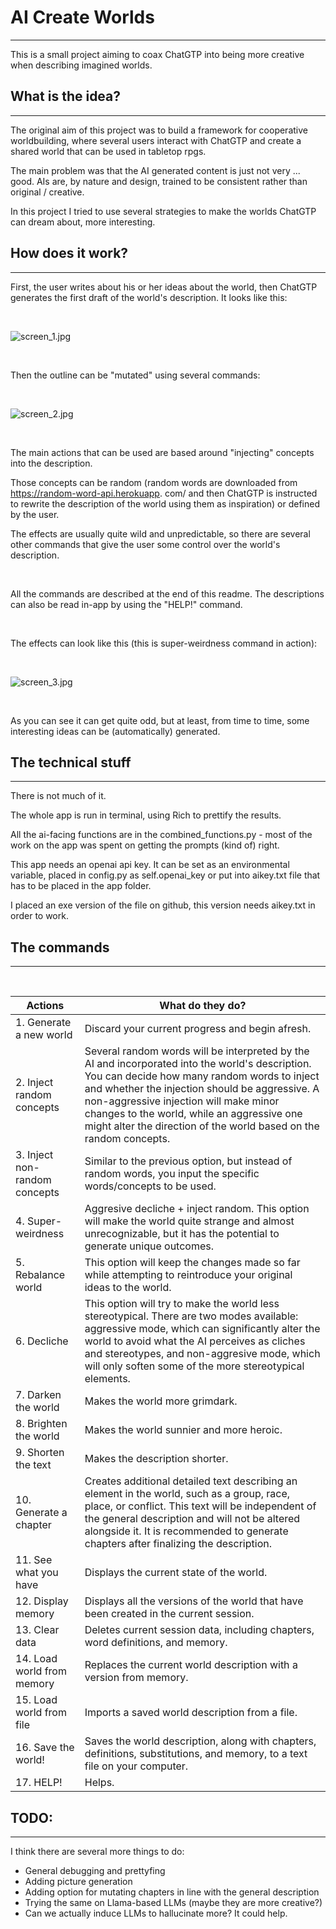 # AI Create Worlds

---
This is a small project aiming to coax ChatGTP into being more creative when describing imagined 
worlds.


## What is the idea?

---
The original aim of this project was to build a framework for cooperative worldbuilding, where 
several users interact with ChatGTP and create a shared world that can be used in tabletop rpgs.  

The main problem was that the AI generated content is just not very ... good. AIs are, by nature 
and design, trained to be consistent rather than original / creative.

In this project I tried to use several strategies to make the worlds ChatGTP can dream about, 
more interesting.
 


## How does it work?

---
First, the user writes about his or her ideas about the world, then ChatGTP generates the first 
draft of the world's description. It looks like this:

&nbsp;

![screen_1.jpg](img%2Fscreen_1.jpg)

&nbsp;

Then the outline can be "mutated" using several commands:

&nbsp;

![screen_2.jpg](img%2Fscreen_2.jpg)

&nbsp;
&nbsp;

The main actions that can be used are based around "injecting" concepts into the description.

Those concepts can be random (random words are downloaded from https://random-word-api.herokuapp.
com/
and then ChatGTP is instructed to rewrite the description of the world using them as inspiration) 
or defined by the user. 


The effects are usually quite wild and unpredictable, so there are several other commands that 
give the user some control over the world's description.

&nbsp;

All the commands are described at the end of this readme. The descriptions can also be read 
in-app by using the "HELP!" command. 

&nbsp;

The effects can look like this (this is super-weirdness command in action):

&nbsp;

![screen_3.jpg](img%2Fscreen_3.jpg)

&nbsp;

As you can see it can get quite odd, but at least, from time to time, some 
interesting ideas can be (automatically) generated.  


## The technical stuff

---
There is not much of it.

The whole app is run in terminal, using Rich to prettify the results. 

All the ai-facing functions are in the combined_functions.py - most of the work on the app was 
spent on getting the prompts (kind of) right. 

This app needs an openai api key. It can be set as an environmental variable, placed in config.py 
as self.openai_key or put into aikey.txt file that has to be placed in the app folder.

I placed an exe version of the file on github, this version needs aikey.txt in order to work. 


## The commands

---
&nbsp;

|Actions|What do they do?|
|---|---|
|1. Generate a new world|Discard your current progress and begin afresh.|
|2. Inject random concepts|Several random words will be interpreted by the AI and incorporated into the world's description. You can decide how many random words to inject and whether the injection should be aggressive. A non-aggressive injection will make minor changes to the world, while an aggressive one might alter the direction of the world based on the random concepts.|
|3. Inject non-random concepts| Similar to the previous option, but instead of random words, you input the specific words/concepts to be used.
|4. Super-weirdness| Aggresive decliche + inject random. This option will make the world quite strange and almost unrecognizable, but it has the potential to generate unique outcomes.
|5. Rebalance world| This option will keep the changes made so far while attempting to reintroduce your original ideas to the world.
|6. Decliche| This option will try to make the world less stereotypical. There are two modes available: aggressive mode, which can significantly alter the world to avoid what the AI perceives as cliches and stereotypes, and non-aggresive mode, which will only soften some of the more stereotypical elements.
|7. Darken the world| Makes the world more grimdark.
|8. Brighten the world| Makes the world sunnier and more heroic.
|9. Shorten the text| Makes the description shorter.
|10. Generate a chapter| Creates additional detailed text describing an element in the world, such as a group, race, place, or conflict. This text will be independent of the general description and will not be altered alongside it. It is recommended to generate chapters after finalizing the description.
|11. See what you have| Displays the current state of the world.
|12. Display memory| Displays all the versions of the world that have been created in the current session.
|13. Clear data| Deletes current session data, including chapters, word definitions, and memory.
|14. Load world from memory| Replaces the current world description with a version from memory.
|15. Load world from file| Imports a saved world description from a file.
|16. Save the world!| Saves the world description, along with chapters, definitions, substitutions, and memory, to a text file on your computer.
|17. HELP!|Helps.


## TODO:

---
I think there are several more things to do:

- General debugging and prettyfing
- Adding picture generation
- Adding option for mutating chapters in line with the general description
- Trying the same on Llama-based LLMs (maybe they are more creative?)
- Can we actually induce LLMs to hallucinate more? It could help.

